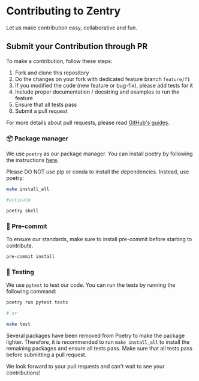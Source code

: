 # Contributing to Zentry

Let us make contribution easy, collaborative and fun.

## Submit your Contribution through PR

To make a contribution, follow these steps:

1. Fork and clone this repository
2. Do the changes on your fork with dedicated feature branch `feature/f1`
3. If you modified the code (new feature or bug-fix), please add tests for it
4. Include proper documentation / docstring and examples to run the feature
5. Ensure that all tests pass
6. Submit a pull request

For more details about pull requests, please read [GitHub's guides](https://docs.github.com/en/pull-requests/collaborating-with-pull-requests/proposing-changes-to-your-work-with-pull-requests/creating-a-pull-request).


### 📦 Package manager

We use `poetry` as our package manager. You can install poetry by following the instructions [here](https://python-poetry.org/docs/#installation).

Please DO NOT use pip or conda to install the dependencies. Instead, use poetry:

```bash
make install_all

#activate

poetry shell
```

### 📌 Pre-commit

To ensure our standards, make sure to install pre-commit before starting to contribute.

```bash
pre-commit install
```

### 🧪 Testing

We use `pytest` to test our code. You can run the tests by running the following command:

```bash
poetry run pytest tests

# or

make test
```

Several packages have been removed from Poetry to make the package lighter. Therefore, it is recommended to run `make install_all` to install the remaining packages and ensure all tests pass. Make sure that all tests pass before submitting a pull request.

We look forward to your pull requests and can't wait to see your contributions!